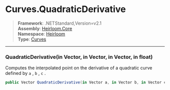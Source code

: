 # Curves.QuadraticDerivative

> **Framework**: .NETStandard,Version=v2.1  
> **Assembly**: [Heirloom.Core][0]  
> **Namespace**: [Heirloom][0]  
> **Type**: [Curves][1]

--------------------------------------------------------------------------------

### QuadraticDerivative(in Vector, in Vector, in Vector, in float)

Computes the interpolated point on the derivative of a quadratic curve defined by `a` , `b` , `c` .

```cs
public Vector QuadraticDerivative(in Vector a, in Vector b, in Vector c, in float t)
```

[0]: ../Heirloom.Core.md
[1]: Heirloom.Curves.md
